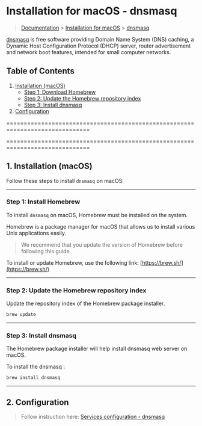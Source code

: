 # Installation for macOS - dnsmasq

> [Documentation](../readme.md) > [Installation for macOS](./readme.md) > [dnsmasq](./dnsmasq.md)

[dnsmasq](http://www.thekelleys.org.uk/dnsmasq/doc.html) is free software providing Domain Name System (DNS) caching, a Dynamic Host Configuration Protocol (DHCP) server, router advertisement and network boot features, intended for small computer networks.

## Table of Contents
1. [Installation (macOS)](#installing-dnsmasq-on-mac)
	* [Step 1: Download Homebrew](#installing-dnsmasq-on-mac-step1)
	* [Step 2: Update the Homebrew repository index](#installing-dnsmasq-on-mac-step2)
	* [Step 3: Install dnsmasq](#installing-dnsmasq-on-mac-step3)
2. [Configuration](#configuration)

==============================================================================

==============================================================================

## 1. Installation (macOS)

Follow these steps to install `dnsmasq` on macOS:

---

### Step 1: Install Homebrew

To install `dnsmasq` on macOS, Homebrew must be installed on the system.

Homebrew is a package manager for macOS that allows us to install various Unix applications easily.

> We recommend that you update the version of Homebrew before following this guide.

To install or update Homebrew, use the following link: [https://brew.sh/](https://brew.sh/)

---

### Step 2: Update the Homebrew repository index

Update the repository index of the Homebrew package installer.

```bash
brew update
```

---

### Step 3: Install dnsmasq

The Homebrew package installer will help install dnsmasq web server on macOS.

To install the dnsmasq :

```bash
brew install dnsmasq
```

---

## 2. Configuration

> Follow instruction here: [Services configuration - dnsmasq](./../configuration/services/dnsmasq.md)

